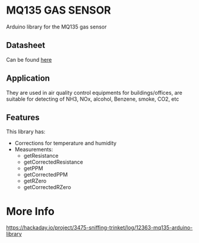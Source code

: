 MQ135 GAS SENSOR
=====

Arduino library for the MQ135 gas sensor

## Datasheet
Can be found [here](https://www.olimex.com/Products/Components/Sensors/SNS-MQ135/resources/SNS-MQ135.pdf)

## Application
They are used in air quality control equipments for buildings/offices, are suitable for detecting of NH3, NOx, alcohol, Benzene, smoke, CO2, etc

## Features
This library has:
 - Corrections for temperature and humidity
 - Measurements:
    - getResistance
    - getCorrectedResistance
    - getPPM
    - getCorrectedPPM
    - getRZero
    - getCorrectedRZero

More Info
=====

https://hackaday.io/project/3475-sniffing-trinket/log/12363-mq135-arduino-library
